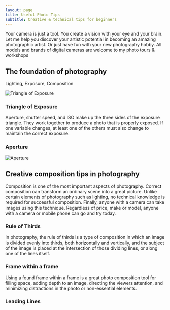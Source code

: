 ```yaml
---
layout: page
title: Useful Photo Tips
subtitle: Creative & technical tips for beginners
---
```


Your camera is just a tool.  You create a vision with your eye and your brain. Let me help you discover your artistic potential 
in becoming an amazing photographic artist. Or just have fun with your new photography hobby.  All models and brands
of  digital cameras are welcome to my photo tours & workshops

## The foundation of photography
Lighting, Exposure, Composition

![Triangle of Exposure](https://californiaphotosafaris.com/wp-content/uploads/2017/12/exposure-triangle.jpg)

### Triangle of Exposure
Aperture, shutter speed, and ISO make up the three sides of the exposure triangle. They work together to produce a photo that is properly exposed. If one variable changes, at least one of the others must also change to maintain the correct exposure.

### Aperture

![Aperture](https://californiaphotosafaris.com/wp-content/uploads/2017/12/aperture-and-exposure-digital-photography.jpg)

## Creative composition tips in photography

Composition is one of the most important aspects of photography.  Correct composition can transform an ordinary scene into a great picture.  Unlike certain elements of photography such as lighting, no technical knowledge is required for successful composition.  Finally, anyone with a camera can take images using this technique.  Regardless of price, make or model, anyone with a camera or mobile phone can go and try today.

### Rule of Thirds
In photography, the rule of thirds is a type of composition in which an image is divided evenly into thirds, both horizontally and vertically, and the subject of the image is placed at the intersection of those dividing lines, or along one of the lines itself.

### Frame within a frame
Using a found frame within a frame is a great photo composition tool for filling space, adding depth to an image, directing the viewers attention, and minimizing distractions in the photo or non-essential elements.

### Leading Lines
